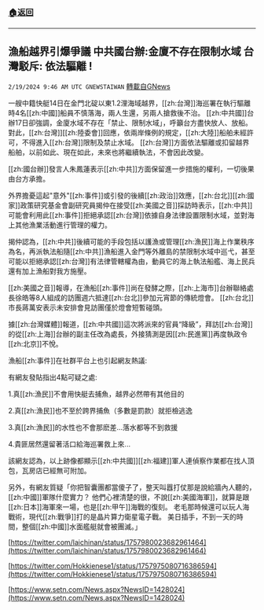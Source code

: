 ###  [:house:返回](README.md)
---


## 漁船越界引爆爭議  中共國台辦:金廈不存在限制水域  台灣駁斥: 依法驅離 !
`2/19/2024 9:46 AM UTC GNEWSTAIWAN` [轉載自GNews](https://gnews.org/articles/2322380)



一艘中籍快艇14日在金門北碇以東1.2浬海域越界，[[zh:台灣]]海巡署在執行驅離時4名[[zh:中國]]船員不慎落海，兩人生還，另兩人搶救後不治。 [[zh:中共國]]台辦17日卻強調，金廈水域不存在「禁止、限制水域」，呼籲台方盡快放人、放船。 對此，[[zh:台灣]][[zh:陸委會]]回應，依兩岸條例的規定，[[zh:大陸]]船舶未經許可，不得進入[[zh:台灣]]限制及禁止水域。 [[zh:台灣]]方面依法驅離或扣留越界船舶，以前如此、現在如此，未來也將繼續執法，不會因此改變。

[[zh:國台辦]]發言人朱鳳蓮表示[[zh:中共]]方面保留進一步措施的權利，一切後果由台方承擔。

  
  

外界擔憂這起"意外"[[zh:事件]]或引發的後續[[zh:政治]]效應，[[zh:台北]][[zh:國家]]政策研究基金會副研究員揭仲在接受[[zh:美國之音]]採訪時表示，[[zh:中共]]可能會利用此[[zh:事件]]拒絕承認[[zh:台灣]]依據自身法律設置限制水域，並對海上其他漁業活動進行管理的權力。

  

揭仲認為，[[zh:中共]]後續可能的手段包括以護漁或管理[[zh:漁民]]海上作業秩序為名，再派執法船隨[[zh:中共]]漁船進入金門等外離島的禁限制水域中巡弋，甚至可能以拒絕承認[[zh:台灣]]有法律管轄權為由，動員它的海上執法船艦、海上民兵還有加上漁船對我方施壓。 

  

[[zh:美國之音]]報導，在漁船[[zh:事件]]尚在發酵之際，[[zh:上海市]]台辦聯絡處長徐皓等8人組成的訪團週六抵達[[zh:台北]]參加元宵節的傳統燈會。 [[zh:台北]]市長蔣萬安表示未安排會見訪團僅於燈會短暫碰頭。

  

據[[zh:台灣媒體]]報道，[[zh:中共國]]這次將派來的官員“降級”，拜訪[[zh:台灣]]的從[[zh:上海]]台辦的副主任改為處長，外接猜測是因[[zh:民進黨]]再度執政令[[zh:北京]]不悅。

  

漁船[[zh:事件]]在社群平台上也引起網友熱議:

  

有網友發貼指出4點可疑之處:

  

1.真[[zh:漁民]]不會用快艇去捕魚，越界必然帶有其他目的

  

2.真[[zh:漁民]]也不至於跨界捕魚（多數是罰款）就拒檢逃逸

  

3.真[[zh:漁民]]的水性也不會那麽差...落水都等不到救援

  

4.貴匪居然還留著活口給海巡署救上來...

  

該網友認為，以上跡像都顯示[[zh:中共國]][[zh:福建]]軍人連偵察作業都在找人頂包，瓦房店已經無可附加。

  
另外，有網友質疑「你把智囊團都當傻子了，整天叫囂打仗那是說給牆內人聽的，[[zh:中國]]軍隊什麼實力？ 他們心裡清楚的很，不說[[zh:美國海軍]]，就算是跟[[zh:日本]]海軍來一場，也是[[zh:甲午]]海戰的復刻。 老毛那時候還可以玩人海戰術，現代[[zh:戰爭]]打的是晶片算力衛星電子戰。 美日插手，不到一天的時間，整個[[zh:中國]]水面艦艇就會被團滅。」



[https://twitter.com/laichinan/status/1757980023682961464](https://twitter.com/laichinan/status/1757980023682961464)

  
  

[https://twitter.com/Hokkienese1/status/1757975080716386594](https://twitter.com/Hokkienese1/status/1757975080716386594)

  
  

[https://www.setn.com/News.aspx?NewsID=1428024](https://www.setn.com/News.aspx?NewsID=1428024)


